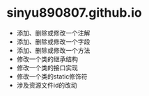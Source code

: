 # sinyu890807.github.io

 - 添加、删除或修改一个注解
 - 添加、删除或修改一个字段
 - 添加、删除或修改一个方法
 - 修改一个类的继承结构
 - 修改一个类的接口实现
 - 修改一个类的static修饰符
 - 涉及资源文件id的改动
